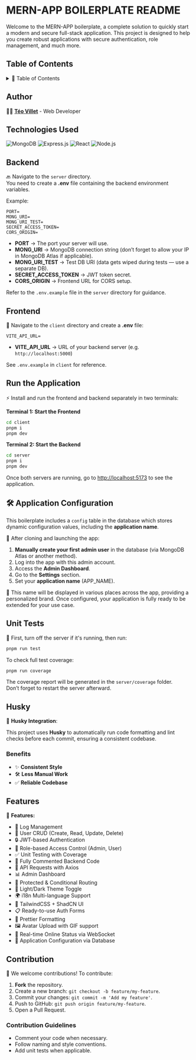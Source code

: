 # MERN-APP BOILERPLATE README

Welcome to the MERN-APP boilerplate, a complete solution to quickly start a modern and secure full-stack application. This project is designed to help you create robust applications with secure authentication, role management, and much more.

## Table of Contents

<details>
  <summary>📑 Table of Contents</summary>
  
  - [Author](#author)
  - [Technologies Used](#technologies-used)
  - [Backend](#backend)
  - [Frontend](#frontend)
  - [Run the Application](#run-the-application)
  - [Application Configuration](#application-configuration)
  - [Unit Tests](#unit-tests)
  - [Husky](#husky)
  - [Features](#features)
  - [Contribution](#contribution)
  
</details>

## Author

👨‍💻 **[Téo Villet](https://github.com/teovlt)** - Web Developer

## Technologies Used

![MongoDB](https://img.shields.io/badge/MongoDB-4EA94B?style=for-the-badge&logo=mongodb&logoColor=white)
![Express.js](https://img.shields.io/badge/Express.js-000000?style=for-the-badge&logo=express&logoColor=white)
![React](https://img.shields.io/badge/React-20232A?style=for-the-badge&logo=react&logoColor=61DAFB)
![Node.js](https://img.shields.io/badge/Node.js-43853D?style=for-the-badge&logo=node.js&logoColor=white)

## Backend

🔙 Navigate to the `server` directory.  
You need to create a **.env** file containing the backend environment variables.

Example:

```env
PORT=
MONG_URI=
MONG_URI_TEST=
SECRET_ACCESS_TOKEN=
CORS_ORIGIN=
```

- **PORT** → The port your server will use.
- **MONG_URI** → MongoDB connection string (don’t forget to allow your IP in MongoDB Atlas if applicable).
- **MONG_URI_TEST** → Test DB URI (data gets wiped during tests — use a separate DB).
- **SECRET_ACCESS_TOKEN** → JWT token secret.
- **CORS_ORIGIN** → Frontend URL for CORS setup.

Refer to the `.env.example` file in the `server` directory for guidance.

## Frontend

🎨 Navigate to the `client` directory and create a **.env** file:

```env
VITE_API_URL=
```

- **VITE_API_URL** → URL of your backend server (e.g. `http://localhost:5000`)

See `.env.example` in `client` for reference.

## Run the Application

⚡ Install and run the frontend and backend separately in two terminals:

**Terminal 1: Start the Frontend**

```bash
cd client
pnpm i
pnpm dev
```

**Terminal 2: Start the Backend**

```bash
cd server
pnpm i
pnpm dev
```

Once both servers are running, go to [http://localhost:5173](http://localhost:5173) to see the application.

## 🛠 Application Configuration

This boilerplate includes a `config` table in the database which stores dynamic configuration values, including the **application name**.

🧩 After cloning and launching the app:

1. **Manually create your first admin user** in the database (via MongoDB Atlas or another method).
2. Log into the app with this admin account.
3. Access the **Admin Dashboard**.
4. Go to the **Settings** section.
5. Set your **application name** (APP_NAME).

📛 This name will be displayed in various places across the app, providing a personalized brand. Once configured, your application is fully ready to be extended for your use case.

## Unit Tests

🧪 First, turn off the server if it's running, then run:

```bash
pnpm run test
```

To check full test coverage:

```bash
pnpm run coverage
```

The coverage report will be generated in the `server/coverage` folder.  
Don’t forget to restart the server afterward.

## Husky

🐶 **Husky Integration**:

This project uses **Husky** to automatically run code formatting and lint checks before each commit, ensuring a consistent codebase.

### Benefits

- ✨ **Consistent Style**
- 🛠️ **Less Manual Work**
- ✅ **Reliable Codebase**

## Features

🚀 **Features:**

- 📜 Log Management
- 👥 User CRUD (Create, Read, Update, Delete)
- 🔒 JWT-based Authentication
- 🏢 Role-based Access Control (Admin, User)
- ✅ Unit Testing with Coverage
- 📝 Fully Commented Backend Code
- 🔗 API Requests with Axios
- 📊 Admin Dashboard
- 🔐 Protected & Conditional Routing
- 🌙 Light/Dark Theme Toggle
- 🌍 i18n Multi-language Support
- 🎨 TailwindCSS + ShadCN UI
- 📋 Ready-to-use Auth Forms
- 🔄 Prettier Formatting
- 🖼 Avatar Upload with GIF support
- 📡 Real-time Online Status via WebSocket
- 🧩 Application Configuration via Database

## Contribution

🤝 We welcome contributions! To contribute:

1. **Fork** the repository.
2. Create a new branch: `git checkout -b feature/my-feature`.
3. Commit your changes: `git commit -m 'Add my feature'`.
4. Push to GitHub: `git push origin feature/my-feature`.
5. Open a Pull Request.

### Contribution Guidelines

- Comment your code when necessary.
- Follow naming and style conventions.
- Add unit tests when applicable.
